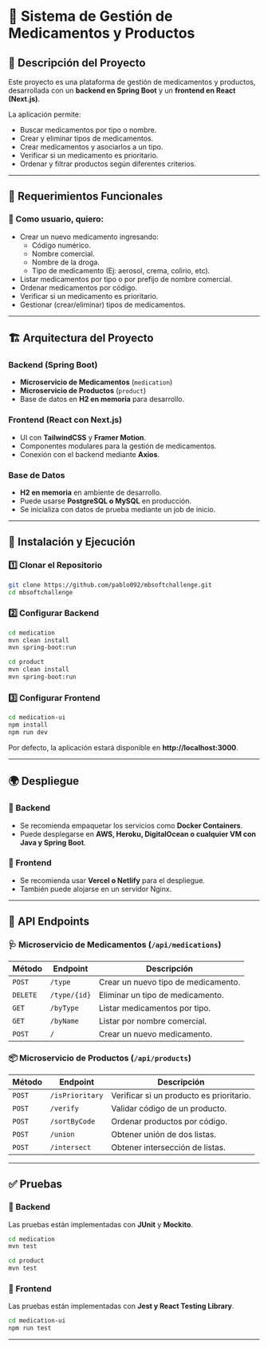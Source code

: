 # 🏥 Sistema de Gestión de Medicamentos y Productos

## 📖 Descripción del Proyecto
Este proyecto es una plataforma de gestión de medicamentos y productos, desarrollada con un **backend en Spring Boot** y un **frontend en React (Next.js)**.

La aplicación permite:
- Buscar medicamentos por tipo o nombre.
- Crear y eliminar tipos de medicamentos.
- Crear medicamentos y asociarlos a un tipo.
- Verificar si un medicamento es prioritario.
- Ordenar y filtrar productos según diferentes criterios.

---

## 📌 Requerimientos Funcionales
### **🎯 Como usuario, quiero:**
- Crear un nuevo medicamento ingresando:
  - Código numérico.
  - Nombre comercial.
  - Nombre de la droga.
  - Tipo de medicamento (Ej: aerosol, crema, colirio, etc).
- Listar medicamentos por tipo o por prefijo de nombre comercial.
- Ordenar medicamentos por código.
- Verificar si un medicamento es prioritario.
- Gestionar (crear/eliminar) tipos de medicamentos.

---

## 🏗️ Arquitectura del Proyecto
### **Backend** (Spring Boot)
- **Microservicio de Medicamentos** (`medication`)
- **Microservicio de Productos** (`product`)
- Base de datos en **H2 en memoria** para desarrollo.

### **Frontend** (React con Next.js)
- UI con **TailwindCSS** y **Framer Motion**.
- Componentes modulares para la gestión de medicamentos.
- Conexión con el backend mediante **Axios**.

### **Base de Datos**
- **H2 en memoria** en ambiente de desarrollo.
- Puede usarse **PostgreSQL o MySQL** en producción.
- Se inicializa con datos de prueba mediante un job de inicio.

---

## 🚀 Instalación y Ejecución
### **1️⃣ Clonar el Repositorio**
```sh
git clone https://github.com/pablo092/mbsoftchallenge.git
cd mbsoftchallenge
```

### **2️⃣ Configurar Backend**
```sh
cd medication
mvn clean install
mvn spring-boot:run
```

```sh
cd product
mvn clean install
mvn spring-boot:run
```

### **3️⃣ Configurar Frontend**
```sh
cd medication-ui
npm install
npm run dev
```

Por defecto, la aplicación estará disponible en **http://localhost:3000**.

---

## 🌍 Despliegue
### **📌 Backend**
- Se recomienda empaquetar los servicios como **Docker Containers**.
- Puede desplegarse en **AWS, Heroku, DigitalOcean o cualquier VM con Java y Spring Boot**.

### **📌 Frontend**
- Se recomienda usar **Vercel o Netlify** para el despliegue.
- También puede alojarse en un servidor Nginx.

---

## 📡 API Endpoints
### **🩺 Microservicio de Medicamentos** (`/api/medications`)
| Método  | Endpoint               | Descripción                          |
|---------|------------------------|--------------------------------------|
| `POST`  | `/type`                 | Crear un nuevo tipo de medicamento. |
| `DELETE` | `/type/{id}`            | Eliminar un tipo de medicamento.    |
| `GET`   | `/byType`               | Listar medicamentos por tipo.       |
| `GET`   | `/byName`               | Listar por nombre comercial.        |
| `POST`  | `/`                     | Crear un nuevo medicamento.         |

### **📦 Microservicio de Productos** (`/api/products`)
| Método  | Endpoint        | Descripción                     |
|---------|----------------|---------------------------------|
| `POST`  | `/isPrioritary` | Verificar si un producto es prioritario. |
| `POST`  | `/verify`       | Validar código de un producto. |
| `POST`  | `/sortByCode`   | Ordenar productos por código.  |
| `POST`  | `/union`        | Obtener unión de dos listas.   |
| `POST`  | `/intersect`    | Obtener intersección de listas. |

---

## ✅ Pruebas
### **🧪 Backend**
Las pruebas están implementadas con **JUnit** y **Mockito**.
```sh
cd medication
mvn test
```
```sh
cd product
mvn test
```

### **🧪 Frontend**
Las pruebas están implementadas con **Jest y React Testing Library**.
```sh
cd medication-ui
npm run test
```

---
